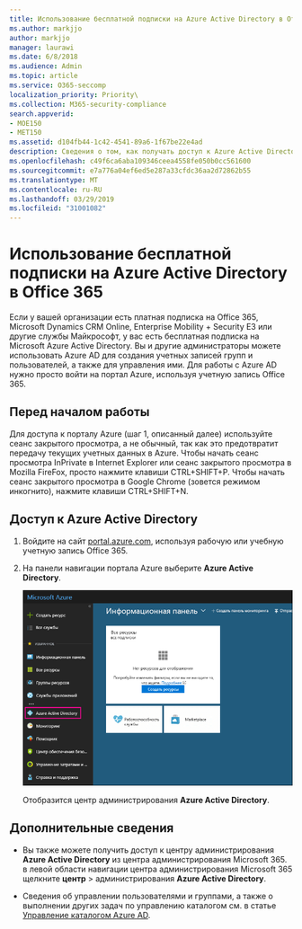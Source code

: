 ```yaml
---
title: Использование бесплатной подписки на Azure Active Directory в Office 365
ms.author: markjjo
author: markjjo
manager: laurawi
ms.date: 6/8/2018
ms.audience: Admin
ms.topic: article
ms.service: O365-seccomp
localization_priority: Priority\
ms.collection: M365-security-compliance
search.appverid:
- MOE150
- MET150
ms.assetid: d104fb44-1c42-4541-89a6-1f67be22e4ad
description: Сведения о том, как получать доступ к Azure Active Directory в составе платной подписки организации на Office 365.
ms.openlocfilehash: c49f6ca6aba109346ceea4558fe050b0cc561600
ms.sourcegitcommit: e7a776a04ef6ed5e287a33cfdc36aa2d72862b55
ms.translationtype: MT
ms.contentlocale: ru-RU
ms.lasthandoff: 03/29/2019
ms.locfileid: "31001082"
---
```

# <a name="use-your-free-azure-active-directory-subscription-in-office-365"></a>Использование бесплатной подписки на Azure Active Directory в Office 365

Если у вашей организации есть платная подписка на Office 365, Microsoft Dynamics CRM Online, Enterprise Mobility + Security E3 или другие службы Майкрософт, у вас есть бесплатная подписка на Microsoft Azure Active Directory. Вы и другие администраторы можете использовать Azure AD для создания учетных записей групп и пользователей, а также для управления ими. Для работы с Azure AD нужно просто войти на портал Azure, используя учетную запись Office 365.
  
## <a name="before-you-begin"></a>Перед началом работы

Для доступа к порталу Azure (шаг 1, описанный далее) используйте сеанс закрытого просмотра, а не обычный, так как это предотвратит передачу текущих учетных данных в Azure. Чтобы начать сеанс просмотра InPrivate в Internet Explorer или сеанс закрытого просмотра в Mozilla FireFox, просто нажмите клавиши CTRL+SHIFT+P. Чтобы начать сеанс закрытого просмотра в Google Chrome (зовется режимом инкогнито), нажмите клавиши CTRL+SHIFT+N.
  
## <a name="access-azure-active-directory"></a>Доступ к Azure Active Directory

1. Войдите на сайт [portal.azure.com](https://portal.azure.com), используя рабочую или учебную учетную запись Office 365. 
    
2. На панели навигации портала Azure выберите **Azure Active Directory**.
    
    ![На панели навигации портала Azure, расположенной слева, выберите пункт "Azure Active Directory".](media/97d2d72f-ac20-46ab-898c-851f6009b453.png)
  
    Отобразится центр администрирования **Azure Active Directory**. 
    
## <a name="more-information"></a>Дополнительные сведения

- Вы также можете получить доступ к центру администрирования **Azure Active Directory** из центра администрирования Microsoft 365. в левой области навигации центра администрирования Microsoft 365 щелкните **центр** \> администрирования **Azure Active Directory**.
    
- Сведения об управлении пользователями и группами, а также о выполнении других задач по управлению каталогом см. в статье [Управление каталогом Azure AD](https://docs.microsoft.com/azure/active-directory/active-directory-administer).
